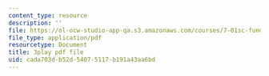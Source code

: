 ```yaml
---
content_type: resource
description: ''
file: https://ol-ocw-studio-app-qa.s3.amazonaws.com/courses/7-01sc-fundamentals-of-biology-fall-2011/cada703db52d54075117b191a43aa6bd_o_1dTvszV4Y.pdf
file_type: application/pdf
resourcetype: Document
title: 3play pdf file
uid: cada703d-b52d-5407-5117-b191a43aa6bd
---
```

